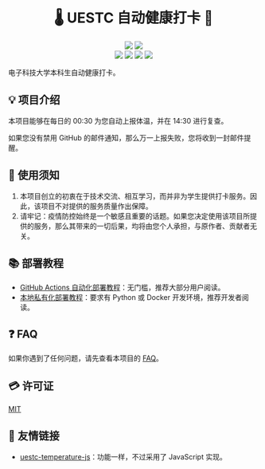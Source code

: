 <h1 align="center">🌡️ UESTC 自动健康打卡 🎉</h1>

<p align="center">
  <img src="https://img.shields.io/github/license/mrcaidev/uestc-temperature"/>
  <img src="https://img.shields.io/docker/image-size/mrcaidev/uestc-temperature?label=docker%20image%20size"/>
  <br/>
  <img src="https://img.shields.io/github/stars/mrcaidev/uestc-temperature"/>
  <img src="https://img.shields.io/github/forks/mrcaidev/uestc-temperature"/>
  <img src="https://img.shields.io/github/issues/mrcaidev/uestc-temperature?color=green"/>
  <img src="https://img.shields.io/github/issues-closed/mrcaidev/uestc-temperature?color=purple"/>
</p>

电子科技大学本科生自动健康打卡。

## 💡 项目介绍

本项目能够在每日的 00:30 为您自动上报体温，并在 14:30 进行复查。

如果您没有禁用 GitHub 的邮件通知，那么万一上报失败，您将收到一封邮件提醒。

## 📜 使用须知

1. 本项目创立的初衷在于技术交流、相互学习，而并非为学生提供打卡服务。因此，该项目不对提供的服务质量作出保障。
2. 请牢记：疫情防控始终是一个敏感且重要的话题。如果您决定使用该项目所提供的服务，那么其带来的一切后果，均将由您个人承担，与原作者、贡献者无关。

## 📚 部署教程

- [GitHub Actions 自动化部署教程](https://github.com/mrcaidev/uestc-temperature/wiki/GitHub-Actions-自动化部署教程)：无门槛，推荐大部分用户阅读。
- [本地私有化部署教程](https://github.com/mrcaidev/uestc-temperature/wiki/本地私有化部署教程)：要求有 Python 或 Docker 开发环境，推荐开发者阅读。

## ❓ FAQ

如果你遇到了任何问题，请先查看本项目的 [FAQ](https://github.com/mrcaidev/uestc-temperature/wiki/FAQ)。

## 💳 许可证

[MIT](https://github.com/mrcaidev/uestc-temperature/blob/master/LICENSE)

## 🔗 友情链接

- [uestc-temperature-js](https://github.com/mrcaidev/uestc-temperature-js)：功能一样，不过采用了 JavaScript 实现。
